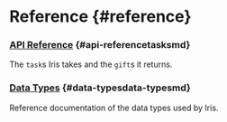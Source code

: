 # Reference {#reference}

### [API Reference](tasks.md) {#api-referencetasksmd}

The `task`s Iris takes and the `gift`s it returns.

### [Data Types](data-types.md) {#data-typesdata-typesmd}

Reference documentation of the data types used by Iris.

